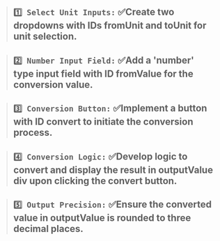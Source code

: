 > ## `1️⃣ Select Unit Inputs:` ✅Create two dropdowns with IDs fromUnit and toUnit for unit selection.

>## `2️⃣ Number Input Field:` ✅Add a 'number' type input field with ID fromValue for the conversion value.

>## `3️⃣ Conversion Button:` ✅Implement a button with ID convert to initiate the conversion process.

>## `4️⃣ Conversion Logic:` ✅Develop logic to convert and display the result in outputValue div upon clicking the convert button.

>## `5️⃣ Output Precision:` ✅Ensure the converted value in outputValue is rounded to three decimal places.